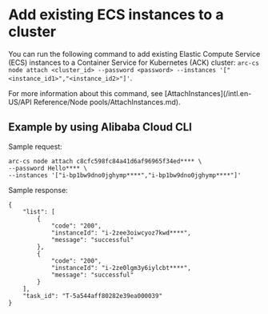 # Add existing ECS instances to a cluster

You can run the following command to add existing Elastic Compute Service \(ECS\) instances to a Container Service for Kubernetes \(ACK\) cluster: `arc-cs node attach <cluster_id> --password <password> --instances '["<instance_id1>","<instance_id2>"]'`.

For more information about this command, see [AttachInstances](/intl.en-US/API Reference/Node pools/AttachInstances.md).

## Example by using Alibaba Cloud CLI

Sample request:

```
arc-cs node attach c8cfc598fc84a41d6af96965f34ed**** \
--password Hello**** \
--instances '["i-bp1bw9dno0jghymp****","i-bp1bw9dno0jghymp****"]'
```

Sample response:

```
{
    "list": [
        {
            "code": "200",
            "instanceId": "i-2zee3oiwcyoz7kwd****",
            "message": "successful"
        },
        {
            "code": "200",
            "instanceId": "i-2ze0lgm3y6iylcbt****",
            "message": "successful"
        }
    ],
    "task_id": "T-5a544aff80282e39ea000039"
}
```

